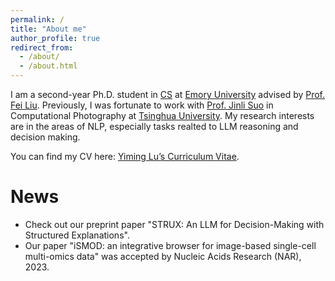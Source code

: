 ```yaml
---
permalink: /
title: "About me"
author_profile: true
redirect_from: 
  - /about/
  - /about.html
---
```


I am a second-year Ph.D. student in [CS](https://computerscience.emory.edu/index.html) at [Emory University](https://www.emory.edu/home/index.html) advised by [Prof. Fei Liu](https://www.cs.emory.edu/~fliu40/index.html). Previously, I was fortunate to work with [Prof. Jinli Suo](https://www.au.tsinghua.edu.cn/info/1225/2315.htm) in Computational Photography at [Tsinghua University](https://www.tsinghua.edu.cn/en/). My research interests are in the areas of NLP, especially tasks realted to LLM reasoning and decision making.

You can find my CV here: [Yiming Lu’s Curriculum Vitae]((../assets/Curriculum_Vitae.pdf)).

News
======
* Check out our preprint paper "STRUX: An LLM for Decision-Making with Structured Explanations".
* Our paper "iSMOD: an integrative browser for image-based single-cell multi-omics data" was accepted by Nucleic Acids Research (NAR), 2023.
